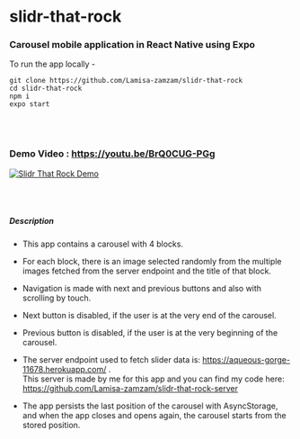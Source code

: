 # slidr-that-rock

### Carousel mobile application in React Native using Expo

To run the app locally -

```
git clone https://github.com/Lamisa-zamzam/slidr-that-rock
cd slidr-that-rock
npm i
expo start
```

<br/>
<br/>

### Demo Video : https://youtu.be/BrQ0CUG-PGg

[![Slidr That Rock Demo](http://img.youtube.com/vi/BrQ0CUG-PGg/0.jpg)](https://youtu.be/BrQ0CUG-PGg)

<br/>
<br/>

##### Description

-   This app contains a carousel with 4 blocks.
-   For each block, there is an image selected randomly from the multiple images fetched from the server endpoint and the title of that block.
-   Navigation is made with next and previous buttons and also with scrolling by touch.
-   Next button is disabled, if the user is at the very end of the carousel.
-   Previous button is disabled, if the user is at the very beginning of the carousel.
-   The server endpoint used to fetch slider data is: https://aqueous-gorge-11678.herokuapp.com/ .\
    This server is made by me for this app and you can find my code here: https://github.com/Lamisa-zamzam/slidr-that-rock-server

-   The app persists the last position of the carousel with AsyncStorage, and when the app closes and opens again, the carousel starts from the stored position.
